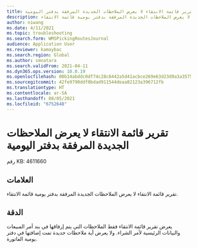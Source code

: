 ```yaml
---
title: تقرير قائمة الانتقاء لا يعرض الملاحظات الجديدة المرفقة بدفتر اليومية
description: تقرير قائمة الانتقاء لا يعرض الملاحظات الجديدة المرفقة بدفتر يومية قائمة الانتقاء.
author: niwang
ms.date: 4/11/2021
ms.topic: troubleshooting
ms.search.form: WMSPickingRoutesJournal
audience: Application User
ms.reviewer: kamaybac
ms.search.region: Global
ms.author: smnatara
ms.search.validFrom: 2021-04-11
ms.dyn365.ops.version: 10.0.19
ms.openlocfilehash: 00b14abddc0df74c28c6442a5d41acbce269e63d23d9a3a3575db9d182d89819
ms.sourcegitcommit: 42fe9790ddf0bdad911544deaa82123a396712fb
ms.translationtype: HT
ms.contentlocale: ar-SA
ms.lasthandoff: 08/05/2021
ms.locfileid: "6752648"
---
```

# <a name="picking-list-report-doesnt-show-new-notes-that-are-attached-to-a-journal"></a>تقرير قائمة الانتقاء لا يعرض الملاحظات الجديدة المرفقة بدفتر اليومية

رقم KB: 4611660

## <a name="symptoms"></a>العلامات

تقرير قائمة الانتقاء لا يعرض الملاحظات الجديدة المرفقة بدفتر يومية قائمة الانتقاء.

## <a name="resolution"></a>الدقة

يعرض تقرير قائمة الانتقاء فقط الملاحظات التي يتم إرفاقها في بند أمر المبيعات والبيانات الرئيسية لأمر الشراء. ولا يعرض أية ملاحظات جديدة تمت إضافتها في دفتر يومية الفاتورة.
